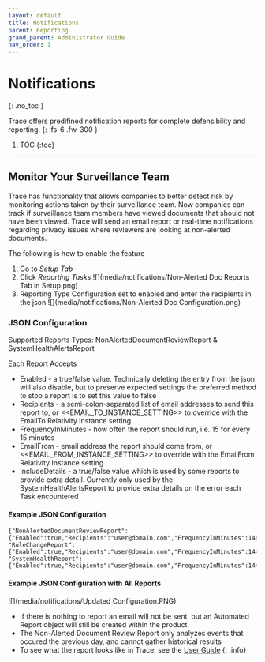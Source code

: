```yaml
---
layout: default
title: Notifications
parent: Reporting
grand_parent: Administrator Guide
nav_order: 1
---
```


# Notifications
{: .no_toc }


Trace offers predifined notification reports for complete defensibility and reporting.
{: .fs-6 .fw-300 }

1. TOC
{:toc}

---

## Monitor Your Surveillance Team
Trace has functionality that allows companies to better detect risk by monitoring actions taken by their surveillance team. Now companies can track if surveillance team members have viewed documents that should not have been viewed. Trace will send an email report or real-time notifications regarding privacy issues where reviewers are looking at non-alerted documents. 

The following is how to enable the feature

1. Go to *Setup Tab*
2. Click *Reporting Tasks* ![](media/notifications/Non-Alerted Doc Reports Tab in Setup.png)
3. Reporting Type Configuration set to enabled and enter the recipients in the json ![](media/notifications/Non-Alerted Doc Configuration.png)

### JSON Configuration
Supported Reports Types: NonAlertedDocumentReviewReport & SystemHealthAlertsReport

Each Report Accepts
- Enabled - a true/false value. Technically deleting the entry from the json will also disable, but to preserve expected settings the preferred method to stop a report is to set this value to false
- Recipients - a semi-colon-separated list of email addresses to send this report to, or <<EMAIL_TO_INSTANCE_SETTING>> to override with the EmailTo Relativity Instance setting
- FrequencyInMinutes - how often the report should run, i.e. 15 for every 15 minutes
- EmailFrom - email address the report should come from, or <<EMAIL_FROM_INSTANCE_SETTING>>  to override with the EmailFrom Relativity Instance setting
- IncludeDetails - a true/false value which is used by some reports to provide extra detail. Currently only used by the SystemHealthAlertsReport to provide extra details on the error each Task encountered

#### Example JSON Configuration

```
{"NonAlertedDocumentReviewReport":{"Enabled":true,"Recipients":"user@domain.com","FrequencyInMinutes":1440,"EmailFrom":"noreply@relativity.one"},
"RuleChangeReport": {"Enabled":true,"Recipients":"user@domain.com","FrequencyInMinutes":1440,"EmailFrom":"noreply@relativity.one"}, "SystemHealthReport": {"Enabled":true,"Recipients":"user@domain.com","FrequencyInMinutes":1440,"EmailFrom":"noreply@relativity.one"}}
```

#### Example JSON Configuration with All Reports
![](media/notifications/Updated Configuration.PNG)

- If there is nothing to report an email will not be sent, but an Automated Report object will still be created within the product
- The Non-Alerted Document Review Report only analyzes events that occured the previous day, and cannot gather historical results
- To see what the report looks like in Trace, see the [User Guide](docs/user_guide/reporting/)
{: .info}
